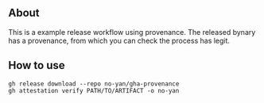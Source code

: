 ## About

This is a example release workflow using provenance.
The released bynary has a provenance, from which you can check the process has legit.

## How to use

```shell
gh release download --repo no-yan/gha-provenance
gh attestation verify PATH/TO/ARTIFACT -o no-yan
```
